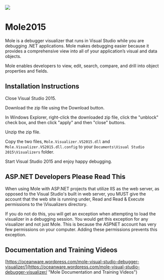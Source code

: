 ![](https://github.com/Oceanware/Mole2015/blob/master/molelogo.png)

# Mole2015
Mole is a debugger visualizer that runs in Visual Studio while you are debugging .NET applications. Mole makes debugging easier because it provides a comprehensive view into all of your application’s visual and data objects.

Mole enables developers to view, edit, search, compare, and drill into object properties and fields.

## Installation Instructions

Close Visual Studio 2015.

Download the zip file using the Download button.

In Windows Explorer, right-click the downloaded zip file, click the "unblock" check box, and then click "apply" and then "close" buttons.

Unzip the zip file.

Copy the two files, `Mole.Visualizer.VS2015.dll` and `Mole.Visualizer.VS2015.dll.config` to your `Documents\Visual Studio 2015\Visualizers` folder.

Start Visual Studio 2015 and enjoy happy debugging.

## ASP.NET Developers Please Read This

When using Mole with ASP.NET projects that utilize IIS as the web server, as opposed to the Visual Studio's built in web server, you MUST give the account that the web site is running under, Read and Read & Execute permissions to the \Visualizers directory.

If you do not do this, you will get an exception when attempting to load the visualizer in a debugging session. You would get this exception for any visualizer and not just Mole. This is because the ASPNET account has very few permissions on your computer. Adding these permissions prevents this exception.

## Documentation and Training Videos
[https://oceanware.wordpress.com/mole-visual-studio-debugger-visualizer/](https://oceanware.wordpress.com/mole-visual-studio-debugger-visualizer/ "Mole Documentation and Training Videos")

